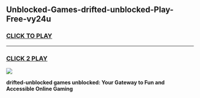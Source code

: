 
## Unblocked-Games-drifted-unblocked-Play-Free-vy24u
<h3>
<a href="https://premium76.site?title=drifted-unblocked&ref=20M">CLICK TO PLAY</a></h3>
<hr>

<h3>
<a href="https://premium76.site?title=drifted-unblocked&ref=20M">CLICK 2 PLAY</a>
  
</h3>

<a href="https://premium76.site?title=drifted-unblocked&ref=19M"><img src="https://clearcache.store/games.png"></a>


**drifted-unblocked games unblocked: Your Gateway to Fun and Accessible Online Gaming**
